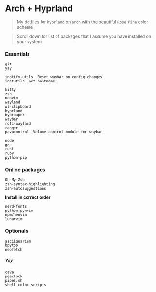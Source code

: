 # Arch + Hyprland

> My dotfiles for `hyprland` on `arch` with the beautiful `Rose Pine` color scheme

> Scroll down for list of packages that I assume you have installed on your system

### Essentials

```
git
yay

inotify-utils _Reset waybar on config changes_
inetutils _Get hostname_

kitty
zsh
neovim
wayland
wl-clipboard
hyprland
hyprpaper
waybar
rofi-wayland
ranger
pavucontrol _Volume control module for waybar_

node
go
rust
ruby
python-pip
```

### Online packages

```
Oh-My-Zsh
zsh-syntax-highlighting
zsh-autosuggestions
```

**Install in correct order**

```
nerd-fonts
python-pynvim
npm/neovim
lunarvim
```

### Optionals

```
asciiquarium
bpytop
neofetch
```

##### Yay

```
cava
peaclock
pipes.sh
shell-color-scripts
```

